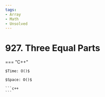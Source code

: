 ```yaml
---
tags:
- Array
- Math
- Unsolved
---
```



# 927. Three Equal Parts

=== "C++"

    $Time: O()$

    $Space: O()$

    ```c++
    ```